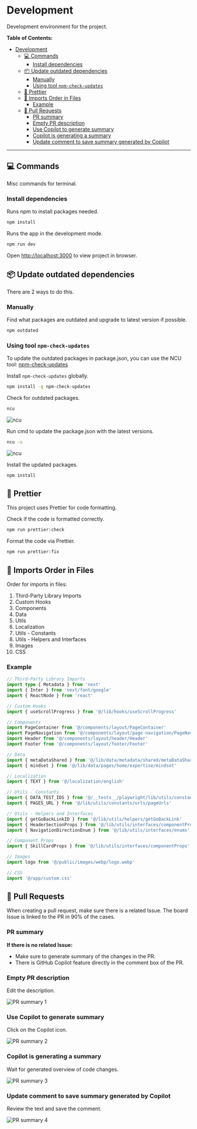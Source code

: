 # Development

Development environment for the project.

**Table of Contents:**

- [Development](#development)
  - [💻 Commands](#-commands)
    - [Install dependencies](#install-dependencies)
  - [📦 Update outdated dependencies](#-update-outdated-dependencies)
    - [Manually](#manually)
    - [Using tool `npm-check-updates`](#using-tool-npm-check-updates)
  - [💅 Prettier](#-prettier)
  - [🔗 Imports Order in Files](#-imports-order-in-files)
    - [Example](#example)
  - [🔀 Pull Requests](#-pull-requests)
    - [PR summary](#pr-summary)
    - [Empty PR description](#empty-pr-description)
    - [Use Copilot to generate summary](#use-copilot-to-generate-summary)
    - [Copilot is generating a summary](#copilot-is-generating-a-summary)
    - [Update comment to save summary generated by Copilot](#update-comment-to-save-summary-generated-by-copilot)

---

## 💻 Commands

Misc commands for terminal.

### Install dependencies

Runs npm to install packages needed.

```bash
npm install
```

Runs the app in the development mode.

```bash
npm run dev
```

Open [http://localhost:3000](http://localhost:3000) to view project in browser.

## 📦 Update outdated dependencies

There are 2 ways to do this.

### Manually

Find what packages are outdated and upgrade to latest version if possible.

```bash
npm outdated
```

### Using tool `npm-check-updates`

To update the outdated packages in package.json, you can use the NCU tool: [npm-check-updates](https://www.npmjs.com/package/npm-check-updates)

Install `npm-check-updates` globally.

```bash
npm install -g npm-check-updates
```

Check for outdated packages.

```bash
ncu
```

![ncu](/readme-images/development/npm/check-updates-checking.png)

Run cmd to update the package.json with the latest versions.

```bash
ncu -u
```

![ncu](/readme-images/development/npm/check-updates-upgrading.png)

Install the updated packages.

```bash
npm install
```

## 💅 Prettier

This project uses Prettier for code formatting.

Check if the code is formatted correctly.

```bash
npm run prettier:check
```

Format the code via Prettier.

```bash
npm run prettier:fix
```

## 🔗 Imports Order in Files

Order for imports in files:

1. Third-Party Library Imports
2. Custom Hooks
3. Components
4. Data
5. Utils
6. Localization
7. Utils - Constants
8. Utils - Helpers and Interfaces
9. Images
10. CSS

### Example

```ts
// Third-Party Library Imports
import type { Metadata } from 'next'
import { Inter } from 'next/font/google'
import { ReactNode } from 'react'
```

```ts
// Custom Hooks
import { useScrollProgress } from '@/lib/hooks/useScrollProgress'
```

```ts
// Components
import PageContainer from '@/components/layout/PageContainer'
import PageNavigation from '@/components/layout/page-navigation/PageNavigation'
import Header from '@/components/layout/header/Header'
import Footer from '@/components/layout/footer/Footer'
```

```ts
// Data
import { metaDataShared } from '@/lib/data/metadata/shared/metaDataShared'
import { mindset } from '@/lib/data/pages/home/expertise/mindset'
```

```ts
// Localization
import { TEXT } from '@/localization/english'
```

```ts
// Utils - Constants
import { DATA_TEST_IDS } from '@/__tests__/playwright/lib/utils/constants/ids/dataTestIds'
import { PAGES_URL } from '@/lib/utils/constants/urls/pageUrls'
```

```ts
// Utils - Helpers and Interfaces
import { getGoBackLinkID } from '@/lib/utils/helpers/getGoBackLink'
import { HeaderSectionProps } from '@/lib/utils/interfaces/componentProps'
import { NavigationDirectionEnum } from '@/lib/utils/interfaces/enums'
```

```ts
// Component Props
import { SkillCardProps } from '@/lib/utils/interfaces/componentProps'
```

```ts
// Images
import logo from '@/public/images/webp/logo.webp'
```

```ts
// CSS
import '@/app/custom.css'
```

## 🔀 Pull Requests

When creating a pull request, make sure there is a related Issue. The board Issue is linked to the PR in 90% of the cases.

### PR summary

**If there is no related Issue:**

- Make sure to generate summary of the changes in the PR.
- There is GitHub Copilot feature directly in the comment box of the PR.

### Empty PR description

Edit the description.

![PR summary 1](/readme-images/development/pull-request/changes-copilot-summary-1.png)

### Use Copilot to generate summary

Click on the Copilot icon.

![PR summary 2](/readme-images/development/pull-request/changes-copilot-summary-2.png)

### Copilot is generating a summary

Wait for generated overview of code changes.

![PR summary 3](/readme-images/development/pull-request/changes-copilot-summary-3.png)

### Update comment to save summary generated by Copilot

Review the text and save the comment.

![PR summary 4](/readme-images/development/pull-request/changes-copilot-summary-4.png)
